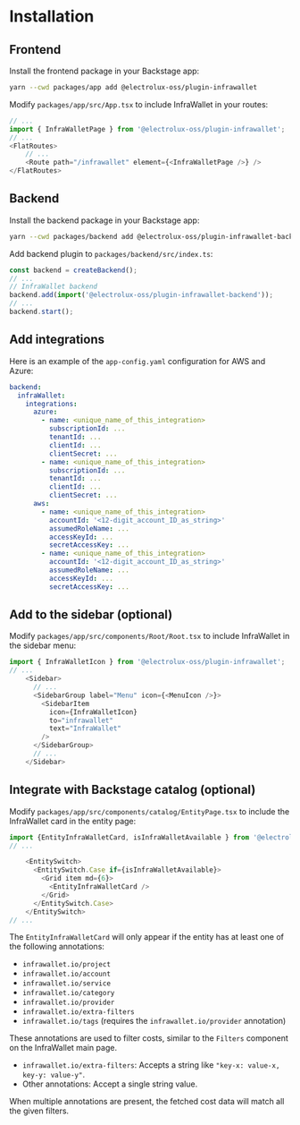 # Installation

## Frontend

Install the frontend package in your Backstage app:

```sh
yarn --cwd packages/app add @electrolux-oss/plugin-infrawallet
```

Modify `packages/app/src/App.tsx` to include InfraWallet in your routes:

```ts
// ...
import { InfraWalletPage } from '@electrolux-oss/plugin-infrawallet';
// ...
<FlatRoutes>
    // ...
    <Route path="/infrawallet" element={<InfraWalletPage />} />
</FlatRoutes>
```

## Backend

Install the backend package in your Backstage app:

```sh
yarn --cwd packages/backend add @electrolux-oss/plugin-infrawallet-backend
```

Add backend plugin to `packages/backend/src/index.ts`:

```ts
const backend = createBackend();
// ...
// InfraWallet backend
backend.add(import('@electrolux-oss/plugin-infrawallet-backend'));
// ...
backend.start();
```

## Add integrations

Here is an example of the `app-config.yaml` configuration for AWS and Azure:

```yaml
backend:
  infraWallet:
    integrations:
      azure:
        - name: <unique_name_of_this_integration>
          subscriptionId: ...
          tenantId: ...
          clientId: ...
          clientSecret: ...
        - name: <unique_name_of_this_integration>
          subscriptionId: ...
          tenantId: ...
          clientId: ...
          clientSecret: ...
      aws:
        - name: <unique_name_of_this_integration>
          accountId: '<12-digit_account_ID_as_string>'
          assumedRoleName: ...
          accessKeyId: ...
          secretAccessKey: ...
        - name: <unique_name_of_this_integration>
          accountId: '<12-digit_account_ID_as_string>'
          assumedRoleName: ...
          accessKeyId: ...
          secretAccessKey: ...
```

## Add to the sidebar (optional)

Modify `packages/app/src/components/Root/Root.tsx` to include InfraWallet in the sidebar menu:

```ts
import { InfraWalletIcon } from '@electrolux-oss/plugin-infrawallet';
// ...
    <Sidebar>
      // ...
      <SidebarGroup label="Menu" icon={<MenuIcon />}>
        <SidebarItem
          icon={InfraWalletIcon}
          to="infrawallet"
          text="InfraWallet"
        />
      </SidebarGroup>
      // ...
    </Sidebar>
```

## Integrate with Backstage catalog (optional)

Modify `packages/app/src/components/catalog/EntityPage.tsx` to include the InfraWallet card in the entity page:

```ts
import {EntityInfraWalletCard, isInfraWalletAvailable } from '@electrolux-oss/plugin-infrawallet';
// ...

    <EntitySwitch>
      <EntitySwitch.Case if={isInfraWalletAvailable}>
        <Grid item md={6}>
          <EntityInfraWalletCard />
        </Grid>
      </EntitySwitch.Case>
    </EntitySwitch>
// ...
```

The `EntityInfraWalletCard` will only appear if the entity has at least one of the following annotations:

- `infrawallet.io/project`
- `infrawallet.io/account`
- `infrawallet.io/service`
- `infrawallet.io/category`
- `infrawallet.io/provider`
- `infrawallet.io/extra-filters`
- `infrawallet.io/tags` (requires the `infrawallet.io/provider` annotation)

These annotations are used to filter costs, similar to the `Filters` component on the InfraWallet main page.

- `infrawallet.io/extra-filters`: Accepts a string like `"key-x: value-x, key-y: value-y"`.
- Other annotations: Accept a single string value.

When multiple annotations are present, the fetched cost data will match all the given filters.
